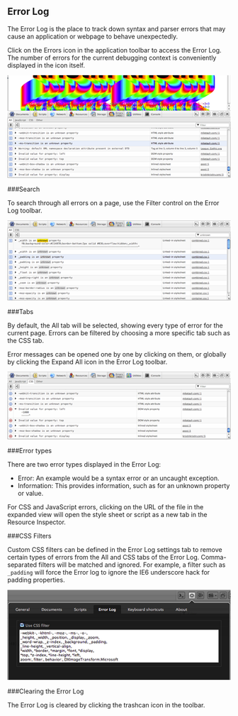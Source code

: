## Error Log

The Error Log is the place to track down syntax and parser errors that may cause an application or webpage to behave unexpectedly.

Click on the Errors icon in the application toolbar to access the Error Log. The number of errors for the current debugging context is conveniently displayed in the icon itself.

![Opera Dragonfly Error Log](img/error-whole.png)

###Search

To search through all errors on a page, use the Filter control on the Error Log toolbar.

![Opera Dragonfly Error Log search](img/error-filter.png)

###Tabs

By default, the All tab will be selected, showing every type of error for the current page. Errors can be filtered by choosing a more specific tab such as the CSS tab.

Error messages can be opened one by one by clicking on them, or globally by clicking the Expand All icon in the Error Log toolbar.

![Expanded Error Log messages](img/error-detail.png)

###Error types

There are two error types displayed in the Error Log:

  * Error: An example would be a syntax error or an uncaught exception.
  * Information: This provides information, such as for an unknown property or value.

For CSS and JavaScript errors, clicking on the URL of the file in the expanded view will open the style sheet or script as a new tab in the Resource Inspector.

###CSS Filters

Custom CSS filters can be defined in the Error Log settings tab to remove certain types of errors from the All and CSS tabs of the Error Log. Comma-separated filters will be matched and ignored. For example, a filter such as `_padding` will force the Error log to ignore the IE6 underscore hack for padding properties.

![Filter for removing known CSS errors](img/error-css-filter.png)

###Clearing the Error Log

The Error Log is cleared by clicking the trashcan icon in the toolbar.